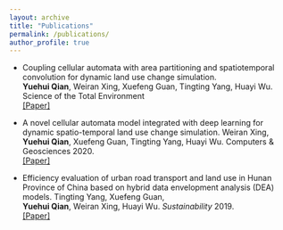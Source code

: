 ```yaml
---
layout: archive
title: "Publications"
permalink: /publications/
author_profile: true
---
```



* Coupling cellular automata with area partitioning and spatiotemporal convolution for dynamic land use change simulation. <br>
__Yuehui Qian__, Weiran Xing, Xuefeng Guan, Tingting Yang, Huayi Wu. 
Science of the Total Environment<br>
[[Paper]](https://www.sciencedirect.com/science/article/pii/S0048969720312493)


* A novel cellular automata model integrated with deep learning for dynamic spatio-temporal land use change simulation. Weiran Xing, <br>__Yuehui Qian__, Xuefeng Guan, Tingting Yang, Huayi Wu. 
Computers & Geosciences 2020.<br> 
[[Paper]](https://www.sciencedirect.com/science/article/pii/S0098300419307708)


* Efficiency evaluation of urban road transport and land use in Hunan Province of China based on hybrid data envelopment analysis (DEA) models. Tingting Yang, Xuefeng Guan, <br>__Yuehui Qian__, Weiran Xing, Huayi Wu. 
*Sustainability* 2019. <br> 
[[Paper]](https://www.mdpi.com/2071-1050/11/14/3826)



